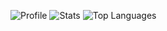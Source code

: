 ![Profile](http://github-profile-summary-cards.vercel.app/api/cards/profile-details?username=jasonlytehouse&theme=github_dark)
![Stats](http://github-profile-summary-cards.vercel.app/api/cards/stats?username=jasonlytehouse&theme=github_dark)
![Top Languages](http://github-profile-summary-cards.vercel.app/api/cards/repos-per-language?username=jasonlytehouse&theme=github_dark)
